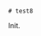                                                                                                                                                                                                                                                                                                                   # test8

Init.
